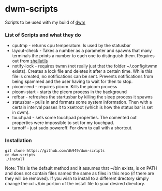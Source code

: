 # dwm-scripts
Scripts to be used with my build of [dwm](https://github.com/dk949/dwm)

### List of Scripts and what they do
* cputmp - returns cpu temperature. Is used by the statusbar
* layout-check - Takes a number as a parameter and spawns that many terminals the prints a number to each one to distinguish them. Requires out from [shellutils](https://github.com/dk949/shellutils)
* notify-lock - requires twmn (not really just that the folder ~/.config/twmn exists). Creates a lock file and deletes it after a certain time. While this file is created, no notifications can be sent. Prevents notifications from being spammed and the user having to wait for then to stop.
* picom-end - requires picom. Kills the picom process
* picom-start - starts the picom process in the background
* refbar - refreshes the startusbar by killing the sleep process it spawns
* statusbar - pulls in and formats some system information. Then with a certain interval passes it to xsetroot (which is how the status bar is set in dwm).
* touchpad - sets some touchpad properties. The comented out properties were impossible to set for my touchpad.
* turnoff - just sudo poweroff. For dwm to call with a shortcut.


### Installation
```
git clone https://github.com/dk949/dwm-scripts
cd dwm-scripts
./install
```
Note: This is the default method and it assumes that ~/bin exists, is on PATH and does not contain files named the same as files in this repo (if there are they will be removed). If you wish to install to a different drectory simply change the cd ~/bin portion of the install file to your desired directory.

